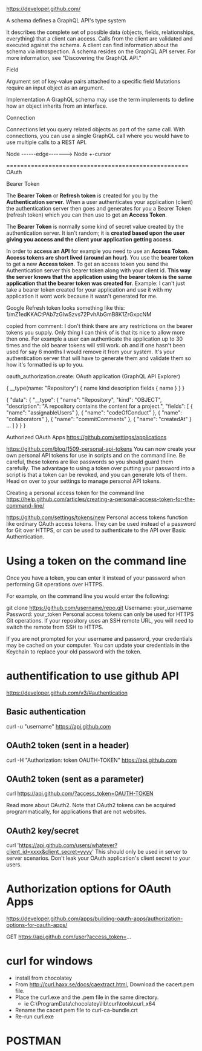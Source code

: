 

https://developer.github.com/

A schema defines a GraphQL API's type system


It describes the complete set of possible data (objects, fields, relationships, everything) that a client can access. Calls from the client are validated and executed against the schema. A client can find information about the schema via introspection. A schema resides on the GraphQL API server. For more information, see "Discovering the GraphQL API."



Field


Argument
 set of key-value pairs attached to a specific field
 Mutations require an input object as an argument.


Implementation
A GraphQL schema may use the term implements to define how an object inherits from an interface.


Connection

Connections let you query related objects as part of the same call. With connections, you can use a single GraphQL call where you would have to use multiple calls to a REST API.


Node ------edge-------> Node
           +-cursor


====================================================
OAuth

Bearer Token

The **Bearer Token** or **Refresh token** is created for you by the **Authentication server**. When a user authenticates your application (client) the authentication server then goes and generates for you a Bearer Token (refresh token) which you can then use to get an **Access Token**.

The **Bearer Token** is normally some kind of secret value created by the authentication server. It isn't random; it is **created based upon the user giving you access and the client your application getting access**.

In order to **access an API** for example you need to use an **Access Token**. **Access tokens are short lived (around an hour)**. You use the **bearer token** to get a new **Access token**. To get an access token you send the Authentication server this bearer token along with your client id. **This way the server knows that the application using the bearer token is the same application that the bearer token was created for**. Example: I can't just take a bearer token created for your application and use it with my application it wont work because it wasn't generated for me.

Google Refresh token looks something like this: 1/mZ1edKKACtPAb7zGlwSzvs72PvhAbGmB8K1ZrGxpcNM

copied from comment: I don't think there are any restrictions on the bearer tokens you supply. Only thing I can think of is that its nice to allow more then one. For example a user can authenticate the application up to 30 times and the old bearer tokens will still work. oh and if one hasn't been used for say 6 months I would remove it from your system. It's your authentication server that will have to generate them and validate them so how it's formatted is up to you.


oauth_authorization.create: OAuth application (GraphQL API Explorer)


{
  __type(name: "Repository") {
    name
    kind
    description
    fields {
      name
    }
  }
}



{
  "data": {
    "__type": {
      "name": "Repository",
      "kind": "OBJECT",
      "description": "A repository contains the content for a project.",
      "fields": [
        {
          "name": "assignableUsers"
        },
        {
          "name": "codeOfConduct"
        },
        {
          "name": "collaborators"
        },
        {
          "name": "commitComments"
        },
        {
          "name": "createdAt"
        }
        ...
      ]
    }
  }
}


Authorized OAuth Apps
https://github.com/settings/applications


https://github.com/blog/1509-personal-api-tokens
You can now create your own personal API tokens for use in scripts and on the command line. Be careful, these tokens are like passwords so you should guard them carefully. The advantage to using a token over putting your password into a script is that a token can be revoked, and you can generate lots of them. Head on over to your settings to manage personal API tokens.

Creating a personal access token for the command line
https://help.github.com/articles/creating-a-personal-access-token-for-the-command-line/

https://github.com/settings/tokens/new
Personal access tokens function like ordinary OAuth access tokens. They can be used instead of a password for Git over HTTPS, or can be used to authenticate to the API over Basic Authentication.


# Using a token on the command line
Once you have a token, you can enter it instead of your password when performing Git operations over HTTPS.

For example, on the command line you would enter the following:

git clone https://github.com/username/repo.git
Username: your_username
Password: your_token
Personal access tokens can only be used for HTTPS Git operations. If your repository uses an SSH remote URL, you will need to switch the remote from SSH to HTTPS.

If you are not prompted for your username and password, your credentials may be cached on your computer. You can update your credentials in the Keychain to replace your old password with the token.



# authentification to use github API

https://developer.github.com/v3/#authentication

## Basic authentication

curl -u "username" https://api.github.com

## OAuth2 token (sent in a header)

curl -H "Authorization: token OAUTH-TOKEN" https://api.github.com

## OAuth2 token (sent as a parameter)

curl https://api.github.com/?access_token=OAUTH-TOKEN

Read more about OAuth2. Note that OAuth2 tokens can be acquired programmatically, for applications that are not websites.

## OAuth2 key/secret

curl 'https://api.github.com/users/whatever?client_id=xxxx&client_secret=yyyy'
This should only be used in server to server scenarios. Don't leak your OAuth application's client secret to your users.


# Authorization options for OAuth Apps

https://developer.github.com/apps/building-oauth-apps/authorization-options-for-oauth-apps/


GET https://api.github.com/user?access_token=...



# curl for windows

- install from chocolatey
- From http://curl.haxx.se/docs/caextract.html, Download the cacert.pem file.
- Place the curl.exe and the .pem file in the same directory. 
  - ie C:\ProgramData\chocolatey\lib\curl\tools\curl_x64
- Rename the cacert.pem file to curl-ca-bundle.crt
- Re-run curl.exe


# POSTMAN

